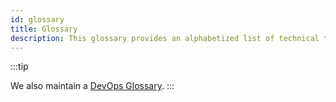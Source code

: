 ```yaml
---
id: glossary
title: Glossary
description: This glossary provides an alphabetized list of technical term definitions used in Sumo Logic.
---
```


:::tip

We also maintain a [DevOps Glossary](https://www.sumologic.com/glossary).
:::

<!--

This glossary provides an alphabetized list of technical term definitions used in Sumo Logic. If you're looking for usage guidance, see [Word List](docs/contributing/word-list.md).

## A

**[Absolute expressions](/docs/search/Get-Started-with-Search/Search-Basics/Time-Range-Expressions)**  

Used in time range expressions, when setting a specific time range of a search. For example, 04/01/2018 20:32:00 to 04/01/2018 20:35:00 will run the search from April 1, 2018 at 8:32 PM until April 1, 2018 at 8:35 PM.

**[Access Key](/docs/manage/Security/Access-Keys)**

A key, generated by Sumo Logic, that you use to securely register new Collectors and to access Sumo APIs.

**[Admin mode](/docs/manage/Content-Sharing/Admin-Mode)**

If your Sumo role grants you the **Manage Content** capability, you can switch to Admin mode so that you can move content from one folder to another for anyone in your organization, and mark content “Admin Recommended”.

**[Admin recommended](/docs/manage/Content-Sharing/Admin-Mode#Move_important_content_to_Admin_Recommended)**

An area at the top of the Sumo Library in the Left-Nav that lists highlighted content. A Sumo user with the Manage Content capability can add content to the admin recommended list.

**[Aggregate](/docs/search/search-query-language/group-aggregate-operators)**

A group of data returned by a search, displayed in a simple table in the Aggregates tab of the Search page.

**[Alert](/docs/alerts)**

A notification that you can configure for a scheduled search. There are multiple alert types: Email, Script Action, ServiceNow Connection, Webhook, Save to Index, and Real Time Alerts.

**[Allowlist](/docs/manage/Security/create-allowlist-ip-cidr-addresses)**

Sumo Logic’s Service Allowlist Settings allow you to explicitly grant access to specific IP addresses and/or CIDR notations for logins, APIs, and dashboard access.

**[Amazon S3 Audit Source](/docs/send-data/hosted-collectors/amazon-aws/amazon-s3-audit-source)**

The Amazon S3 Audit Source, also called Server Access Logging, tracks and collects your Amazon S3 bucket's activity logs.

**[Apps](/docs/integrations)**

Sumo Logic Apps (short for applications) deliver out-of-the-box Dashboards, reports, saved searches, and field extraction for popular data Sources, such as AWS, Windows, Apache, and many more. When a customer installs an app in Sumo Logic, preconfigured searches and Dashboards are customized with the customer's Source configurations and populated in a folder. Customers then can monitor their system's behavior visually using the Dashboards.

**[Autocomplete](/docs/search/Get-Started-with-Search/Search-Basics/Search-Autocomplete)**

On the Search page of the Sumo Logic user interface, the search autocomplete dropdown dialog offers suggestions to make query writing easier. Suggestions include simple logic that offers common default queries, keywords, metadata terms, and search operators. The autocomplete dialog also includes links to Help topics for more information.


## B

**[Burst limit](/docs/metrics/manage-metric-volume/metric-throttling)**

The point at which Sumo slows metric data ingestion to keep it within your allowable contracted limits. Metric data volume is measured in Data Points per Minute (DPM). Sumo allows for spikes in metrics ingestion until it reaches a calculated burst limit, then starts throttling your data sources.




## C

**[Capability](/docs/manage/users-roles/roles/role-capabilities)**

In Sumo role-based access control (RBAC), you grant the users with a role the right to perform a particular function by assigning the corresponding capability to the role. For example, the “Manage Collectors” capability allows a user to install and manage installed and hosted Collectors and Sources.

**[Carbon 2.0](/docs/metrics/introduction/Metric-Formats#Carbon_2.0_example)**

A plaintext metric format in which metrics are identified by key-value pairs. In Carbon 2.0, the actual thing being measured is identified by intrinsic tags; additional metadata is provided in meta tags. Sumo’s [HTTP source](/docs/send-data/hosted-collectors/HTTP-Source) and [Streaming Metric Source](/docs/send-data/installed-collectors/sources/Streaming-Metrics-Source) support Carbon 2.0 metrics.

**Cardinality**

Refers to the uniqueness of values in a database column or metric dimension. High cardinality metrics are metrics with dimensions that have many different values, which can result in a high volume of unique time series. In Sumo Logic, you can use a transformation rule to aggregate high cardinality data from ephemeral sources into higher-level metrics that you want to analyze over time.

**[Clobber](/docs/send-data/Installed-Collectors/collector-installation-reference)**

During the installation process, use the clobber flag in situations where you're creating a new Collector that will use a name that is already in use by another Collector. Clobber deletes (clobbers) the existing collector with the same name.

**[Cloud](/docs/get-started#sumo-logic-cloud)**

The Sumo Logic Cloud is a secure, scalable repository for all of your operations, security, compliance, development, and other log data. The Sumo Logic Cloud stores, indexes, parses, and analyzes data, and provides unlimited horsepower with elastic scalability.

**[Collector](/docs/send-data/choose-collector-source)**

Sumo Logic Collectors are lightweight applications that allow you to connect your environment to Sumo Logic in order to collect message data. There are two types of Collectors. Installed Collectors are configured on machines in your deployment for Sources such as Local File, Remote File, Syslog, Local Windows Event Logs, Remote Windows Event Logs, and Script. Hosted Collectors require no installation, and are used to collect data from various services like Amazon S3 or over HTTP and Syslog.

**[Content Administrator](/docs/manage/Content-Sharing/Admin-Mode)**

In the Sumo Logic Library, you can chose **View as Content Administrator** to enter Admin Mode, so you can manage content for your organization. In Admin mode you can migrate content from one location to another, and highlight important content in the **Admin Recommended** folder.

**[Content sharing](/docs/manage/Content_Sharing)**

A Sumo feature that allows you to share searches, dashboards, and folders with a user, a role, or combinations of the two.




## D

**[Dashboard](/docs/Dashboards)**

Dashboards contain a collection of real time Panels that provide a graphical representation of your organization's data. Panels are created by running search queries. From the resulting data in the Search page's Aggregates tab, you can display that data using different types of charts. Once Panels are created, they are saved to a Dashboard.

**[Dashboard Theme](/docs/Dashboards/Edit-Dashboards-and-Panels/Change-Dashboard-Themes)**

In Dashboards, you can toggle the background color scheme from Light to Dark.

**[Data access level](/docs/dashboards/get-started/set-data-access-level-dashboard)**

The data access level for a dashboard determines what data a user with whom the dashboard is shared can view in the dashboard.

**[Data Forwarding](/docs/manage/Data-Forwarding)**

When enabled, the Data Forwarding feature allows Sumo Logic to upload data to an Amazon S3 bucket that belongs to your organization. Log messages are saved as CSV files in compressed gzip files. They are accumulated and returned right after being ingested by Sumo Logic.

**[Data Panel](/docs/Dashboards/Chart-Panel-Types)**

Panels are placed on Dashboards and provide a graphical representation of your organization's data. Data Panels are created by running search queries. From the resulting data in the Search page's Aggregates tab, you can display that data using different types of charts. Once Panels are created, they are saved to a Dashboard. See also, Text Panel.

**[Data Type](/docs/get-started/faq)**

A Data Type is a specific type of log used with a Sumo Logic Source or App, such as Apache, MySQL, or Windows IIS. You can also use a custom Data Type for a custom application.

**[Data Volume Index](/docs/manage/ingestion-volume/Data-Volume-Index)**

The Data Volume Index automatically provides data that allows you to understand your account’s data ingest volume in bytes and number of log messages processed overall. The Data Volume Index gives you better visibility into how much data you are sending to Sumo Logic, allowing you to proactively manage your systems’ behavior and to fine tune your data ingest with respect to the data plan for your Sumo Logic subscription.

**[Deployment](/docs/api/getting-started#Sumo-Logic-Endpoints-by-Deployment-and-Firewall-Security#How_can_I_determine_which_endpoint_I_should_use.3F)**

Sumo Logic has several deployments that are assigned depending on the geographic location and the date an account is created.

**Dimension**

In [Carbon 2.0](/docs/metrics/introduction/Metric-Formats#Carbon_2.0) and [Prometheus](/docs/metrics/introduction/Metric-Formats#Prometheus) metrics, dimensions are the one or more space-separated key-value pairs that uniquely identify what is being measured. Dimensions are also referred to as intrinsic tags and labels.

**[Disabled metric source](/docs/metrics/manage-metric-volume/disabled-metrics-sources)**  

A metric source that Sumo has disabled because it has received too many unique time series. A disabled metric source will stop receiving data, and that data cannot be recovered.

**[DPM](/docs/metrics/manage-metric-volume/Data-Limits-for-Metrics)**

Stands for data points per minute. Metric data volume is measured in DPM. For example, a CPU metric reported on a single host every 15 seconds produces 4 DPM.




## E

**[Ephemeral](/docs/send-data/Installed-Collectors/collector-installation-reference/11Set-a-Collector-as-Ephemeral)**

Refers to data sources, such as containers, that are created and destroyed as appropriate, resulting in a high volume log data or metrics. In Sumo Logic, you can set a collector to be ephemeral—Sumo deletes an ephemeral collector automatically after it has been offline for 12 hours.

**[Endpoints](/docs/api/getting-started#Sumo-Logic-Endpoints-by-Deployment-and-Firewall-Security)**

Sumo Logic has several pods that are assigned depending on the geographic location and the date an account is created. Sumo Logic redirects your browser to the correct login URL and also redirects Collectors to the correct endpoint. However, if you're using an API you'll need to manually direct requests to the correct API endpoint; API calls are not redirected to another endpoint.

**[Exclude rule](/docs/send-data/collection/Processing-Rules/Include-and-Exclude-Rules)**

Exclude rules are a type of Processing Rule that specifies log messages that you don't want to send to Sumo Logic, think of it as an "allowlist" filter.

**[Explore](/docs/dashboards-new/explore-view)**

Explore is an intuitive navigational framework that provides a visual map of the hierarchy of your Kubernetes environment. It allows you to easily traverse the hierarchy and filter the display to focus on deployments, nodes, services, or namespaces.




## F

**[Favorite](/docs/get-started/Library)**

The Favorites tab displays searches and Dashboards that you refer to frequently, or content that you want to keep handy. In the Library, on the Personal and Org tabs, you can "favorite" content to make it appear on the Favorites tab. Just click the star icon for your saved search, Dashboard, installed app, or folder, and it will be saved to the Favorites tab for easy access. You can also favorite saved searches from the Search page, and favorite Dashboards from the Dashboards page.

**[Fields](/docs/manage/fields)**

Fields allow you to reference log data based on meaningful associations. They act as metadata tags that are assigned to your logs so you can search with them. Each field contains a key-value pair, where the field name is the key. Fields may be referred to as Log Metadata Fields.

**[Field Extraction Rule](/docs/manage/Field-Extractions)**

Field Extraction can be set up as rules that parse out fields as log messages are ingested. This means that instead of running a query to parse out fields, that work is done automatically so when it's time to run a search the fields are already available in results.

**[Fingerprint](/docs/send-data/Installed-Collectors#Fingerprint)**

A fingerprint consists of the first 2048 bytes of a file and is used by Installed Collectors to track what data has been collected.

**[Flow Graph](docs/integrations/amazon-aws/guardduty-benchmark.md)**

A graph or map that dynamically displays a directional flow from a source to a target. Such as the flow of cyber threats from the geographic locations of sources to their targets, dynamically illustrated in the Threat Sources and Targets by Geography panel of the [Amazon GuardDuty Global Baseline](docs/integrations/amazon-aws/guardduty-benchmark.md) dashboard.


## G

**[Geo lookup](/docs/search/search-query-language/search-operators/geo-lookup-map)**

Sumo Logic can match a [parsed](/docs/search/search-query-language/parse-operators) IPv4 or IPv6 address to its geographical location on a map. To create the map the **lookup** operator matches parsed IP addresses to their physical location based on the latitude and longitude of where the addresses originated.

**[Graphite](/docs/metrics/introduction/Metric-Formats#Graphite_example)**

A  plaintext metric format where the thing you’re measuring is identified by a dot-separated string, referred to as a metric path. Sumo’s [HTTP source](/docs/send-data/hosted-collectors/HTTP-Source) and [Streaming Metric Source](/docs/send-data/installed-collectors/sources/Streaming-Metrics-Source) support Graphite metrics.

**[Group](/docs/search/search-query-language/group-aggregate-operators)**

Group-by functions include count, count_distinct, sum, avg, stddev, max, min, last, and first. You can use "group" or "by" instead of "group by", so "count (*) group by user" is equivalent to "count by user". All group-by functions create a corresponding field preceded by an underscore, for example, _count.




## H

**[Hash rules](/docs/send-data/collection/Processing-Rules/Hash-Rules)**

Hash rules replace a message with a unique, randomly-generated code to protect sensitive or proprietary information. You may want to hash unique identifiers, such as credit card numbers or user names. By hashing this type of data, you can still track it, even though it's fully hidden.

**[Host Metrics](/docs/integrations/Hosts-Operating-Systems/Host-Metrics)**

The Sumo Logic app for Host Metrics allows you to collect local host metrics and display them using predefined search queries and dashboards. The app provides dashboards to display analysis of local host metrics for the CPU, disk, memory, network, and TCP.

**[Hosted Collectors](/docs/send-data/Hosted-Collectors)**

Hosted Collectors don't require installation or registration, nor do Hosted Collectors have physical requirements, since they're hosted by Sumo in AWS.


## I

**[If operator](/docs/search/search-query-language/search-operators/if)**

A ternary operator used to evaluate a condition as either true or false, with values assigned for each outcome. It is a shorthand way to express an if-else condition.

**[Include rule ](/docs/send-data/collection/Processing-Rules/Include-and-Exclude-Rules)**

Include rules are a type of Processing Rule that is used to send only the data you'd like in your Sumo Logic account (an "allowlist" filter). This type of filter can be very useful when the list of log data you want to send to Sumo Logic is easier to filter than setting up exclude filters for all of the types of messages you'd like to exclude.

**[Ingest Budget](/docs/manage/ingestion-volume/Ingest-Budgets)**

Ingest budgets control the capacity of daily log ingestion volume sent to Sumo Logic from Collectors.

**[Installed Collector](/docs/send-data/Installed-Collectors)**

Installed Collectors are deployed in your environment, either on a local machine, a machine in your organization, or even an Amazon Machine Image (AMI). Installed Collectors require a software download and installation. Upgrades to Collector software are released regularly by Sumo Logic.

**[Installation Token](/docs/manage/Security/installation-tokens)**

Installation Tokens are assigned to your organization and are used to register Installed Collectors to your Sumo Logic account. They do not expire and can only be used to register Installed Collectors. You can deactivate, reactivate, or delete tokens at any time.

**[Intrinsic tags](/docs/metrics/introduction/Metric-Formats#Carbon_2.0_example)**

In Carbon 2.0-formatted metrics, intrinsic tags are the one or more space-separated key-value pairs that uniquely identify what is being measured. Intrinsic tags are also referred to as dimensions.


## K

**[Kubernetes Views](/docs/observability/Kubernetes/Monitoring)**

Allows you to intuitively filter on four hierarchical components of your Kubernetes system to focus your search on nodes, deployments, services, or namespaces. Kubernetes Views make it easier to traverse your Kubernetes hierarchy to monitor specific components, identify problems, discover root problems, and take progressive action.




## L

**[Library](/docs/get-started/Library)**

The Library provides a central location for shared and saved content in your Sumo Logic account, as well as content shared by others in your organization. In addition to shared and saved searches, Dashboards can be saved and shared in the Library.

**[Live Tail](/docs/search/Live-Tail)**

Sumo Logic Live Tail allows you to see a real-time live feed of log events associated with a Source or Collector. The live feeds can help you with development and troubleshooting. You can see all log messages as they come in, but they are not sorted as they are with Search.

**[Local Configuration File Management](/docs/send-data/use-json-configure-sources/Local-Configuration-File-Management)**

Local Configuration File Management allows you to set up and manage Sources on an Installed Collector using one or more JSON files.

**[LogCompare](/docs/search/LogCompare)**

LogCompare allows you to compare a section of your log messages from one point in time with the same section at another point in time, and display the changes in patterns.

**[Log overlay](/docs/metrics/metric-charts/13-Use-Log-Overlay-to-Analyze-Metrics-Visualizations)**

A Sumo feature you can use to run a log query on the metric query page and visualize the count of matching log messages on the metric chart.

**[LogReduce](/docs/search/LogReduce)**

LogReduce uses fuzzy logic to cluster messages together based on string and pattern similarity. Use the LogReduce button and operator to quickly assess activity patterns for things like a range of devices or traffic on a website.

**[Logs-to-Metrics](/docs/metrics/Logs-to-Metrics)**

A Sumo feature you can use to extract or create metrics from log data. You can extract metrics that are embedded in logs, or count logs as a metric.




## M

**[Markdown](/docs/Dashboards/Get-Started/Markdown-Syntax)**

Used in Dashboards, you can add Text Panels to include titles or text descriptions. Use Markdown syntax to add bold or italic formatting, bullet lists, code font, and other formatting. See Help for details.

**[Mask rule](/docs/send-data/collection/Processing-Rules/Mask-Rules)**

Mask rules are a type of Processing Rule that replaces an expression with a mask string that you can customize—another option to protect data, such as passwords, that you wouldn't normally track.

**[Messages tab](/docs/search/Get-Started-with-Search/How-to-Use-the-Search-Page/Set-Messages-Tab-Preferences)**

When you run a search query, messages display in the Message tab in the lower half of the browser window of the Search page.

**[Metadata](/docs/send-data/data-enrichment)**

Data about other data. If the logs and metrics you ingest have associated metadata, you can leverage it for more targeted log searches and metric queries. Metadata for metrics includes both intrinsic tags and meta tags.

**[Meta tags](/docs/metrics/introduction/Metric-Formats#Carbon_2.0_example)**

In Carbon 2.0-formatted metrics, meta tags are the key-value pairs for a metric that  provide additional, but not identifying information about the thing being measured. A meta tag is a piece of metadata that might be useful in querying your metrics.  

**[Metric rules editor](/docs/metrics/Metric-Rules-Editor)**

A page in the Sumo web app for creating metric rules.

**[Metric rules](/docs/metrics/Metric-Rules-Editor)**

A Sumo feature that allows you to tag metrics with data derived from the metric identifier. Then, you can use those tags in metric queries.

**[Metric throttling](/docs/metrics/manage-metric-volume/metric-throttling)**

A Sumo feature that throttles your metric sources when you exceed your DPM burst limit. Your ingestion is slowed down until the rate of ingestion is within the allowable contracted limits.

**[Metrics Transformation Rules](/docs/metrics/Metrics-Transformation-Rules)**

Metrics transformation rules allow you control how long raw metrics are retained. You can also aggregate metrics at collection time and specify a separate retention period for the aggregated metrics.

**[Metric volume index](/docs/manage/ingestion-volume/data-volume-index/metrics-data-volume-index)**

A Sumo index to which Sumo writes messages with information about the volume of metrics you are ingesting.

**[Microservices](/docs/integrations/App-Development)**

The microservices architecture enables you to structure applications as collections of loosely coupled services that are fine-grained, with protocols that are lightweight. Building applications using different smaller services improves modularity and provides for the continuous delivery and deployment of large, complex applications.

**[Multiline](/docs/send-data/reference-information/collect-multiline-logs)**

Log messages that span multiple lines are called multiline messages.




## O

**Organization**

In Sumo Logic, org, or organization, refers to your company’s Sumo Logic account (not an individual user’s account).

**Outlier**

Outliers are log data or metric values in a sequence that seem unexpected, and might indicate an operational or performance issue. In Sumo Logic, you can use the [outlier operator](/docs/search/search-query-language/search-operators/outlier) to identify outliers in log data. In addition, Sumo has a [metric outlier](/docs/metrics/metric-charts/Metrics-Outliers) feature that identifies metric data points that are outside the range of expected values.




## P

**[Panel](/docs/Dashboards/Chart-Panel-Types)**

Formerly Monitors. Real-time Panels provide a graphical representation of your organization's data. Data Panels are created by running search queries. From the resulting data in the Search page's Aggregates tab, you can display that data using different types of charts. Once Panels are created, they are saved to a Dashboard.

**[Parse operator](/docs/search/search-query-language/parse-operators/parse-predictable-patterns-using-an-anchor)**

The parse operator (also called the parse anchor) parses strings according to specified start and stop anchors, and then labels them as fields for use in subsequent functions in the query such as sorting, grouping, or other functions. Parse options include "parse anchor" or "parse regex" for using regular expressions to form more complex parse queries. It is acceptable to use "parse" for "parse anchor", or "extract" for "parse regex".

**[Partition](/docs/manage/Partitions-Data-Tiers)**

Sumo Logic allows you to filter a subset of the messages in an Index into a Partition. Partitioning messages in an Index improves search query performance, as the total number of messages that need to be searched is reduced. Once messages are routed to a Partition, you can limit your search to those messages using the Partition name in a search query.

**[Pinned searches](/docs/get-started/Library)**

The Pinned Search feature allows you to start a search, then “pin” it, so it will continue running in the background independent of the browser session. Then, you can close the Search tab or log out and find your results later in the Library on the Recent tab in a folder named Pinned Searches.

**[Processing rules](/docs/send-data/collection/Processing-Rules)**

A Sumo feature you can use to filter or forward log data ingested by Sumo from a Sumo source. You can use processing rules to include or exclude messages, and to mask or hash sensitive information in logs. You can also forward matching messages to external destinations, including AWS S3.

**Prometheus**

A metric format in which a time series is uniquely identified by its metric name and a set of labels in key-value pairs format. Sumo’s [HTTP source](/docs/send-data/hosted-collectors/HTTP-Source) and [Streaming Metric source](/docs/send-data/installed-collectors/sources/Streaming-Metrics-Source) support Prometheus metrics. Sumo’s [Kubernetes solution](/docs/observability/Kubernetes) also collects Prometheus metrics.


## Q

**[quantization](/docs/metrics/introduction/Metric-Quantization)**

The process by which Sumo aggregates raw metric data points over a particular time bucket. Similar to “timeslice” in logs, Sumo will automatically bucket your datapoints into quantization intervals based on the timerange of your search. For example, 5 second quantization intervals for a 15-minute search and 15 seconds for a 60-minute search.

**[quantize operator](/docs/metrics/metrics-operators#quantize)**

An operator you can use is metric queries to specify the size of the time buckets over which Sumo will aggregate metrics, and the aggregation method Sumo will use to quantize the data.




## R

**[Receipt Time](/docs/search/Get-Started-with-Search/build-search/Use-Receipt-Time)**

You can display search results in the order that the Collector received the messages in milliseconds.

**[RBAC](/docs/manage/users-roles)**

Sumo Logic supports Role-Based Access Control (RBAC) to allow Administrators to customize system access. With RBAC, Administrators create roles for groups of users who perform various job functions. Users are not assigned permissions directly, but inherit permissions through roles (or even through a single role). Role assignments can grant users permissions to access some data sets, or can restrict users from accessing types of data.

**[Relative expressions](/docs/search/Get-Started-with-Search/Search-Basics/Time-Range-Expressions)**

Used in time range expressions, when setting the non-absolute time limits of a search. For example, -1d, -1d -12h, -12h -60m.

**[Role](/docs/manage/users-roles/roles/create-manage-roles)**

In Sumo role-based access control (RBAC), you grant users access to data and to Sumo functions using roles. You assign role capabilities and a role search filter to a role, and assign one or more roles to a user.

**[Role search filter](/docs/manage/users-roles/roles/construct-search-filter-for-role)**

A search filter for a role defines what log data a user with that role can access. You can define a search filter using keywords, wildcards, and selected Sumo metadata fields and logical operators.

**[Rollup tables](/docs/metrics/manage-metric-volume/metric-ingestion-and-storage)**

Metric data is stored in Sumo Logic as raw data points, and aggregated over one minute and one hour resolutions. The one minute and one hour aggregated metrics are referred to as rollup tables. Raw data is retained for 7 days, one-minute rollups for 30 days and one-hour rollups for 13 months.




## S

**[SAML](/docs/manage/Security/SAML)**

Sumo Logic supports self-provisioning of Security Assertion Markup Language (SAML) to enable Single Sign-On (SSO). In addition to basic SAML configuration, you can choose optional on-demand user creation (via SAML 2.0 assertions), and designate custom log in and/or log out portals.

**[Scheduled Search](/docs/alerts/scheduled-searches/schedule-search)**

When you save a log search, you can add a schedule to run it on a periodic basis, and configure an alert that will issue a notification every time the search runs, or when a condition you specify is met.

**[Scheduled View](/docs/manage/Scheduled-Views)**

A Scheduled View is a pre-aggregated index of a subset of data. After building a Scheduled View, you'll be able to run queries against that data set. Because the data is pre-aggregated, meaning that query you'll use to create a Scheduled View contains an aggregate function, search results return much quicker. Additionally, queries run against a Scheduled View cannot time out. Queries that run against Views can be used in scheduled searches, Dashboards, and in ad hoc searches.

**[Search Autocomplete](/docs/search/Get-Started-with-Search/Search-Basics/Search-Autocomplete)**

See Autocomplete.

**[Search Templates](/docs/search/Get-Started-with-Search/build-search/Search-Templates)**

Search templates simplify searches for users by providing easy to select input choices. You can have search templates replace any text in a query, including fields, keywords, and arguments to operators.

**[Service Allowlist Settings](/docs/manage/Security/create-allowlist-ip-cidr-addresses)**

Service Allowlist Settings allow you to explicitly grant access to specific IP addresses and/or CIDR notations.

**[Single Value Chart](/docs/Dashboards/Chart-Panel-Types/Numerical-Single-Value-Charts)**

A Single Value chart is useful for displaying the results of a query that returns only a single value or record, in order to make that value stand out at a glance. If the query returns more than one value in the Aggregation tab, only the first value is displayed in the Single Value chart.

**[Sources](/docs/send-data)**

Sources are configured on Sumo Logic Collectors and collect customer data.

**[Subqueries](/docs/search/Subqueries)**

Subqueries allow you to filter and evaluate conditions for a log query when you may not be sure of the exact filter or condition criteria but you can write a short query to set them for you. Subqueries use one query to pass results back to another query to narrow down or evaluate the set of messages that are searched in that query.

**[Support Account](/docs/manage/Security/Enable-Support-Account)**

A support account is a special Sumo Logic user account that you can enable so that Sumo Logic support personnel can access your Sumo Logic org. Typically, you enable your support account for a limited period of time, just long enough to allow Sumo Logic support to diagnose a problem or answer a question.




## T

**[Text Panels](/docs/Dashboards/Get-Started-with-Dashboards-and-Panels/Add-a-Text-Panel)**

Used in Dashboards, you can add Text Panels to include titles or text descriptions. See also Markdown.

**[Throttling](/docs/manage/ingestion-volume/01Log_Ingestion#Throttling)**

Slows the rate of ingestion across all Collectors in an account to not exceed the allowable rate.

**[Time Compare](/docs/search/Time-Compare)**

Time Compare uses the compare operator to compare current aggregated search results with aggregated data from a past time period.

**Time series**

A set of timestamped values of a specific measurement.

**[Timeslice operator](/docs/search/search-query-language/search-operators/timeslice)**

Timeslice segregates search results by a time period, or by a number of buckets over a search's time range.

**[Transaction operator](/docs/search/search-query-language/Transaction-Analytics/Transaction-Operator)**

Groups logs in a sequence by referencing a unique identifier in your logs and parsing out meaningful states of the transaction. Results can be returned by the transactions themselves, states, or flow (latency). A flow chart is available when returned by flow.

**[Transactionize operator](/docs/search/search-query-language/Transaction-Analytics/Transactionize-operator)**

Groups logs that match on any fields you specify. Unlike other **group by** operators, where the logs in a group must match on all defined fields, transactionize just needs one field to match in order to assign logs to the same group.




## U

**[user.properties](/docs/send-data/Installed-Collectors/collector-installation-reference/user-properties)**

The user.properties file is used to pass Collector parameters for some installation methods.




## W

**[Webhook](/docs/manage/connections-integrations/Webhook-Connections)**

A WebHook is an HTTP callback: an HTTP POST that occurs when something happens. WebHook connections allow you to send Sumo Logic alerts to third-party applications that accept incoming WebHooks. You can configure a custom WebHook, or use preconfigured WebHooks for a number of apps, including Slack, HipChat, Datadog, and so on.

**[Where operator](/docs/search/search-query-language/search-operators/where)**

A conditional operator that can precede or follow another operator. Example combinations include "where x matches y", "where x in (a, b, c)", "where x not in (a, b, c)" and "where a > 1 and b / 4 &lt; sqrt(x)".


-->
